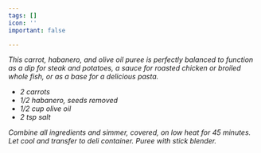 ```yaml
---
tags: []
icon: ''
important: false

---
```

_This carrot, habanero, and olive oil puree is perfectly balanced to function as a dip for steak and potatoes, a sauce for roasted chicken or broiled whole fish, or as a base for a delicious pasta._

* _2 carrots_
* _1/2 habanero, seeds removed_
* _1/2 cup olive oil_
* _2 tsp salt_

_Combine all ingredients and simmer, covered, on low heat for 45 minutes. Let cool and transfer to deli container. Puree with stick blender._